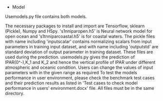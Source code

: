 * Model

Usemodels.py file contains both models.

The necessary packages to install and import are Tensorflow, sklearn (Pickle), Numpy and H5py.
's1nniparopen.h5' is Neural network model for open ocean and 's1tnniparcoastal.h5' is for coastal waters.
The pickle files with name including 'inputscalar' contains normalizing scalars from input parameters in training input dataset, and with name including 'outputstd' are standard deviation of output parameter in training dataset. These files are used during the prediction.
usemodels.py gives the prediction of IPAR(0^-),K_1 and K_2 and hence the vertical profile of IPAR under different atmospheric and oceanic condition.
Users can change the values of input parameters with in the given range as required
To test the models performance in user environment, please check the benchmark test cases and their prediction results as listed in 'Test cases to check model performance in users' environment.docx' file.
All files must be in the same directory.
